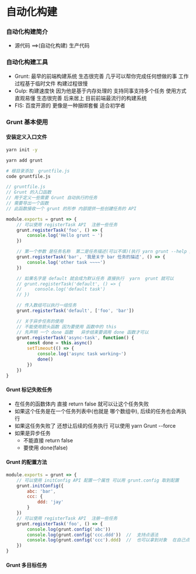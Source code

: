 # 自动化构建
### 自动化构建简介
- 源代码 ==>(自动化构建) 生产代码

### 自动化构建工具
- Grunt: 最早的前端构建系统 生态很完善 几乎可以帮你完成任何想做的事 工作过程基于临时文件  构建过程很慢
- Gulp:  构建速度快  因为他是基于内存处理的 支持同事支持多个任务 使用方式直观易懂 生态很完善  后来居上  目前前端最流行的构建系统
- FIS: 百度开源的 更像是一种捆绑套餐  适合初学者  

### Grunt 基本使用

#### 安装定义入口文件
```sh
yarn init -y

yarn add grunt

# 根目录添加  gruntfile.js
code gruntfile.js  
```
```js
// gruntfile.js
// Grunt 的入口函数
// 用于定义一些需要 Grunt 自动执行的任务
// 需要导出一个函数
// 此函数接收一个 grunt 的形参 内部提供一些创建任务的 API

module.exports = grunt => {
    // 可以使用 registerTask API  注册一些任务
    grunt.registerTask('foo', () => {
        console.log('Hello grunt ~ ')
    })

    // 第一个参数 是任务名称  第二是任务描述(可以不填)(执行 yarn grunt --help 是可以看到) 第三个是任务回调
    grunt.registerTask('bar', '我是关于 bar 任务的描述', () => {
        console.log('other task ~~~~')
    })

    // 如果名字是 default 就会成为默认任务 直接执行  yarn  grunt 就可以
    // grunt.registerTask('default', () => {
    //     console.log('default task')
    // })

    // 传入数组可以执行一组任务
    grunt.registerTask('default', ['foo', 'bar'])

    // 关于异步任务的使用 
    // 不能使用箭头函数 因为要使用 函数中的 this
    // 先声明 一个 done 函数   异步结束要调用 done 函数才可以
    grunt.registerTask('async-task', function() {
        const done = this.async()
        setTimeout(() => {
            console.log('async task working~')
            done()
        })
    })
}
```

#### Grunt 标记失败任务
- 在任务的函数体内 直接 return false  就可以让这个任务失败
- 如果这个任务是在一个任务列表中(也就是 哪个数组中), 后续的任务也会再执行
- 如果这任务失败了 还想让后续的任务执行  可以使用 yarn Grunt --force  
- 如果是异步任务
    - 不能直接 return false
    - 要使用 done(false)

#### Grunt 的配置方法
```js
module.exports = grunt => {
    // 可以使用 initConfig API 配置一个属性 可以用 grunt.config 取到配置
    grunt.initConfig({
        abc: 'bar',
        ccc: {
            ddd: 'jay'
        }
    })
    // 可以使用 registerTask API  注册一些任务
    grunt.registerTask('foo', () => {
        console.log(grunt.config('abc'))
        console.log(grunt.config('ccc.ddd'))  //  支持点语法 
        console.log(grunt.config('ccc').ddd)  //  也可以拿到对象  在自己点出来
    })
}
```

#### Grunt 多目标任务







